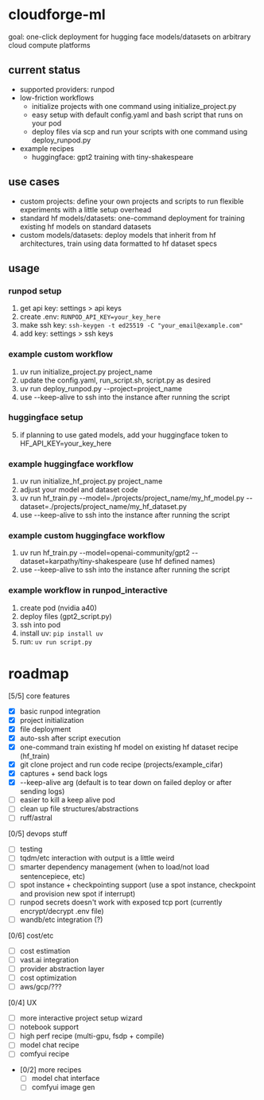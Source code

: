 # cloudforge-ml
goal: one-click deployment for hugging face models/datasets on arbitrary cloud compute platforms

## current status
- supported providers: runpod
- low-friction workflows
  - initialize projects with one command using initialize_project.py
  - easy setup with default config.yaml and bash script that runs on your pod
  - deploy files via scp and run your scripts with one command using deploy_runpod.py
- example recipes
  - huggingface: gpt2 training with tiny-shakespeare

##  use cases
- custom projects: define your own projects and scripts to run flexible experiments with a little setup overhead
- standard hf models/datasets: one-command deployment for training existing hf models on standard datasets
- custom models/datasets: deploy models that inherit from hf architectures, train using data formatted to hf dataset specs

## usage
### runpod setup
1. get api key: settings > api keys
2. create .env: `RUNPOD_API_KEY=your_key_here`
3. make ssh key: `ssh-keygen -t ed25519 -C "your_email@example.com"`
4. add key: settings > ssh keys

### example custom workflow
1. uv run initialize_project.py  project_name
2. update the config.yaml, run_script.sh, script.py as desired
3. uv run deploy_runpod.py --project=project_name
4. use --keep-alive to ssh into the instance after running the script

### huggingface setup
5. if planning to use gated models, add your huggingface token to HF_API_KEY=your_key_here

### example huggingface workflow
1. uv run initialize_hf_project.py project_name
2. adjust your model and dataset code
3. uv run hf_train.py --model=./projects/project_name/my_hf_model.py --dataset=./projects/project_name/my_hf_dataset.py
4. use --keep-alive to ssh into the instance after running the script

### example custom huggingface workflow
1. uv run hf_train.py --model=openai-community/gpt2 --dataset=karpathy/tiny-shakespeare (use hf defined names)
2. use --keep-alive to ssh into the instance after running the script


### example workflow in runpod_interactive
1. create pod (nvidia a40)
2. deploy files (gpt2_script.py)
3. ssh into pod
4. install uv: `pip install uv`
5. run: `uv run script.py`

# roadmap

[5/5] core features
- [x] basic runpod integration
- [x] project initialization
- [x] file deployment
- [x] auto-ssh after script execution
- [x] one-command train existing hf model on existing hf dataset recipe (hf_train)
- [x] git clone project and run code recipe (projects/example_cifar)
- [x] captures + send back logs
- [x] --keep-alive arg (default is to tear down on failed deploy or after sending logs)
- [ ] easier to kill a keep alive pod
- [ ] clean up file structures/abstractions
- [ ] ruff/astral

[0/5] devops stuff
- [ ] testing
- [ ] tqdm/etc interaction with output is a little weird
- [ ] smarter dependency management (when to load/not load sentencepiece, etc)
- [ ] spot instance + checkpointing support (use a spot instance, checkpoint and provision new spot if interrupt)
- [ ] runpod secrets doesn't work with exposed tcp port (currently encrypt/decrypt .env file)
- [ ] wandb/etc integration (?)

[0/6] cost/etc
- [ ] cost estimation
- [ ] vast.ai integration
- [ ] provider abstraction layer
- [ ] cost optimization
- [ ] aws/gcp/???

[0/4] UX
- [ ] more interactive project setup wizard
- [ ] notebook support
- [ ] high perf recipe (multi-gpu, fsdp + compile)
- [ ] model chat recipe
- [ ] comfyui recipe

- [0/2] more recipes
  - [ ] model chat interface
  - [ ] comfyui image gen
